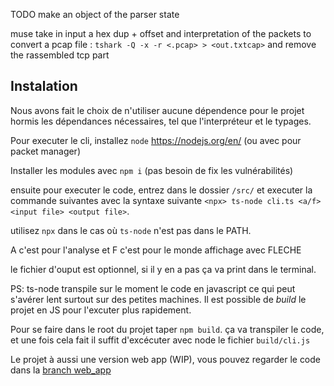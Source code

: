 TODO
make an object of the parser state

muse take in input a hex dup + offset and interpretation of the packets
to convert a pcap file : `tshark -Q -x -r <.pcap> > <out.txtcap>`
and remove the rassembled tcp part

## Instalation

Nous avons fait le choix de n'utiliser aucune dépendence pour le projet hormis les dépendances nécessaires, tel que l'interpréteur et le typages.

Pour executer le cli, installez `node` https://nodejs.org/en/ (ou avec pour packet manager)

Installer les modules avec `npm i` (pas besoin de fix les vulnérabilités)

ensuite pour executer le code, entrez dans le dossier  `/src/` et executer la commande suivantes avec la syntaxe suivante `<npx> ts-node cli.ts <a/f> <input file> <output file>`.

utilisez `npx` dans le cas où `ts-node` n'est pas dans le PATH.

A c'est pour l'analyse et F c'est pour le monde affichage avec FLECHE

le fichier d'ouput est optionnel, si il y en a pas ça va print dans le terminal.


PS: ts-node transpile sur le moment le code en javascript ce qui peut s'avérer lent surtout sur des petites machines. Il est possible de *build* le projet en JS pour l'excuter plus rapidement. 

Pour se faire dans le root du projet taper `npm build`. ça va transpiler le code, et une fois cela fait il suffit d'excécuter avec node le fichier `build/cli.js`


Le projet à aussi une version web app (WIP), vous pouvez regarder le code dans la [branch web_app](https://github.com/rboudrouss/request_parser/tree/webapp)